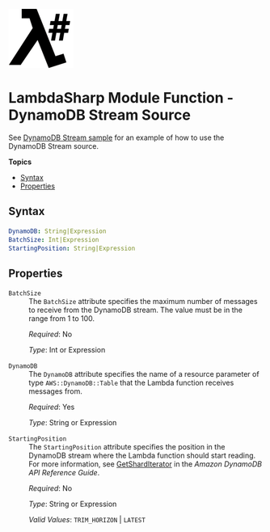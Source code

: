 ![λ#](LambdaSharp_v2_small.png)

# LambdaSharp Module Function - DynamoDB Stream Source

See [DynamoDB Stream sample](../Samples/DynamoDBSample/) for an example of how to use the DynamoDB Stream source.

__Topics__
* [Syntax](#syntax)
* [Properties](#properties)

## Syntax

```yaml
DynamoDB: String|Expression
BatchSize: Int|Expression
StartingPosition: String|Expression
```

## Properties

<dl>

<dt><code>BatchSize</code></dt>
<dd>
The <code>BatchSize</code> attribute specifies the maximum number of messages to receive from the DynamoDB stream. The value must be in the range from 1 to 100.

<i>Required</i>: No

<i>Type</i>: Int or Expression
</dd>

<dt><code>DynamoDB</code></dt>
<dd>
The <code>DynamoDB</code> attribute specifies the name of a resource parameter of type <code>AWS::DynamoDB::Table</code> that the Lambda function receives messages from.

<i>Required</i>: Yes

<i>Type</i>: String or Expression
</dd>

<dt><code>StartingPosition</code></dt>
<dd>
The <code>StartingPosition</code> attribute specifies the position in the DynamoDB stream where the Lambda function should start reading. For more information, see <a href="https://docs.aws.amazon.com/amazondynamodb/latest/APIReference/API_streams_GetShardIterator.html">GetShardIterator</a> in the <i>Amazon DynamoDB API Reference Guide</i>.

<i>Required</i>: No

<i>Type</i>: String or Expression

<i>Valid Values</i>: <code>TRIM_HORIZON</code> | <code>LATEST</code>
</dd>

</dl>
